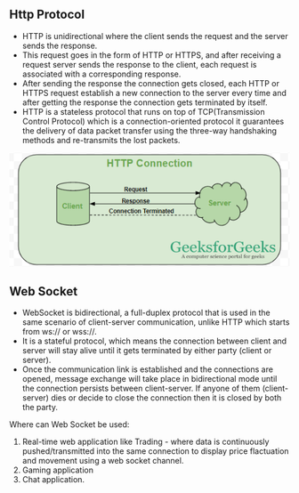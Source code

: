 ## Http Protocol
- HTTP is unidirectional where the client sends the request and the server sends the response.
- This request goes in the form of HTTP or HTTPS, and after receiving a request server sends the response to the client, each request is associated with a corresponding response.
- After sending the response the connection gets closed, each HTTP or HTTPS request establish a new connection to the server every time and after getting the response the connection gets terminated by itself. 
- HTTP is a stateless protocol that runs on top of TCP(Transmission Control Protocol) which is a connection-oriented protocol it guarantees the delivery of data packet transfer using the three-way handshaking methods and re-transmits the lost packets.

![Http Connection](/images/HTTP-Connection.png)

## Web Socket
- WebSocket is bidirectional, a full-duplex protocol that is used in the same scenario of client-server communication, unlike HTTP which starts from ws:// or wss://.
- It is a stateful protocol, which means the connection between client and server will stay alive until it gets terminated by either party (client or server). 
- Once the communication link is established and the connections are opened, message exchange will take place in bidirectional mode until the connection persists between client-server. If anyone of them (client-server) dies or decide to close the connection then it is closed by both the party. 

Where can Web Socket be used:
1. Real-time web application like Trading - where data is continuously pushed/transmitted into the same connection to display price flactuation and movement using a web socket channel.
2. Gaming application
3. Chat application.